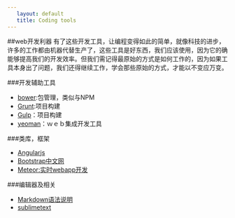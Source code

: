 ```yaml
---
   layout: default
   title: Coding tools
---
```


##web开发利器
有了这些开发工具，让编程变得如此的简单，就像科技的进步，许多的工作都由机器代替生产了，这些工具是好东西，我们应该使用，因为它的确能够提高我们的开发效率。但我们需记得最原始的方式是如何工作的，因为如果工具本身出了问题，我们还得继续工作，学会那些原始的方式，才能以不变应万变。

###开发辅助工具

* [bower](http://bower.io/):包管理，类似与NPM
* [Grunt](http://gruntjs.com/):项目构建
* [Gulp](http://gulpjs.com/)：项目构建
* [yeoman](http://yeoman.io)：ｗｅｂ集成开发工具


###类库，框架

* [Angularjs](http://angularjs.org)
* [Bootstrap中文网](http://www.bootcss.com/)
* [Meteor:实时webapp开发](https://www.meteor.com/)


###编辑器及相关

* [Markdown语法说明](http://wowubuntu.com/markdown/)
* [sublimetext](http://www.sublimetext.com/)

